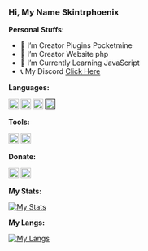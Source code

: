 ### Hi, My Name Skintrphoenix


**Personal Stuffs:**

- 🔭 I’m Creator Plugins Pocketmine
- 🔧 I’m Creator Website php
- 🌱 I’m Currently Learning JavaScript
- 📞 My Discord [Click Here](https://discord.gg/HtYd8jfQAh)


**Languages:**

[<code><img alt="Php" height="20px" src="https://seeklogo.com/images/P/PHP-logo-0B2FDC4529-seeklogo.com.png"/></code>](https://www.php.net/)
[<code><img alt="Html" height="20px" src="https://seeklogo.com/images/H/html5-logo-EF92D240D7-seeklogo.com.png"/></code>](https://html.com/)
[<code><img alt="Bash Shell" height="20px" src="https://seeklogo.com/images/B/bash-logo-BF4F6893D9-seeklogo.com.png"/></code>](https://www.gnu.org/software/bash/)
[<code><img alt="CSS" height="20px" src="https://seeklogo.com/images/C/css3-logo-8724075274-seeklogo.com.png"/></code>]()

**Tools:**

[<code><img alt="PocketMine" height="20px" src="https://avatars3.githubusercontent.com/u/3150836?s=200&v=4"/></code>](https://github.com/pmmp/PocketMine-MP)
[<code><img alt="Poggit" height="20px" src="https://avatars2.githubusercontent.com/u/22427965?s=400&u=ab2083244b63dc147f5841cd9e5399634a8b0853&v=4"/></code>](https://poggit.pmmp.io)

**Donate:**

[<code><img alt="Saweria" height="20px" src="https://encrypted-tbn0.gstatic.com/images?q=tbn%3AANd9GcSBHDZyBywq4Sxvmd65UfQYGdnAzbcSkRFJyg&usqp=CAU"/></code>](https://saweria.co/Skintrphoenix)
[<code><img alt="Paypal" height="20px" src="https://encrypted-tbn0.gstatic.com/images?q=tbn:ANd9GcQZtu0A0ei_zJNYA2SjujzpX1MFs4j348OIuNtQSj8JBOJuy-LCwx7CzuQ&s=10"/></code>](https://paypal.me/Skintrphoenix)

**My Stats:**

[![My Stats](https://github-readme-stats.vercel.app//api?username=Skintrphoenix&show_icons=true&count_private=true&hide_title=true&bg_color=30,3668B5,12254D&title_color=fff&text_color=fff)](https://github.com/Skintrphoenix/)

**My Langs:**

[![My Langs](https://github-readme-stats.vercel.app/api/top-langs/?username=Skintrphoenix&layout=compact&bg_color=30,3668B5,12254D&title_color=fff&text_color=fff)](https://github.com/Skintrphoenix/)

